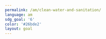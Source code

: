 ```yaml
---
permalink: /am/clean-water-and-sanitation/
language: am
sdg_goal: '6'
color: '#26bde2'
layout: goal
---
```


